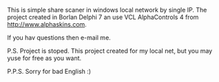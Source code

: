 This is simple share scaner in windows local network by single IP.
The project created in Borlan Delphi 7 an use VCL AlphaControls 4 from http://www.alphaskins.com.

If you hav questions then e-mail me.

P.S. Project is stoped. This project created for my local net, but you may yuse for free as you want.

P.P.S. Sorry for bad English :)